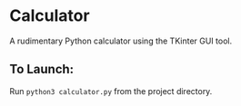 # Calculator
A rudimentary Python calculator using the TKinter GUI tool.

## To Launch:
Run `python3 calculator.py` from the project directory.
